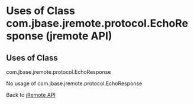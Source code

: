 # Uses of Class com.jbase.jremote.protocol.EchoResponse (jremote API)

<PageHeader />

## Uses of Class

com.jbase.jremote.protocol.EchoResponse

No usage of com.jbase.jremote.protocol.EchoResponse

Back to [jRemote API](./../../README.md)

<PageFooter />
